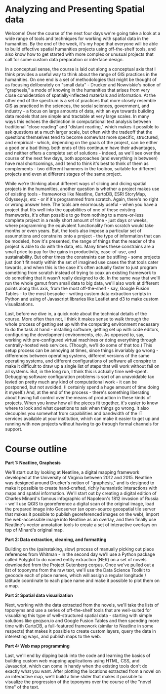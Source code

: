 # Analyzing and Presenting Spatial data

Welcome! Over the course of the next four days we're going take a look at a wide range of tools and techniques for working with spatial data in the humanities. By the end of the week, it's my hope that everyone will be able to build effective spatial humanities projects using off-the-shelf tools, and also know how to get started with more complex or unusual projects that call for some custom data preparation or interface design.

In a conceptual sense, the course is laid out along a conceptual axis that I think provides a useful way to think about the range of GIS practices in the humanities. On one end is a set of methodologies that might be thought of as focusing deliberately on "small data" - Drucker and Nowviskie's notion of "graphesis," a mode of knowing in the humanities that arises from very close consideration of spatially-inflected materials and information. At the other end of the spectrum is a set of practices that more closely resemble GIS as practiced in the sciences, the social sciences, government, and industry - a focus on large amounts of data, with an eye towards building data models that are simple and tractable at very large scales. In many ways this echoes the distinction in computational text analysis between traditional "close reading" and "distant reading," which makes it possible to ask questions at a much larger scale, but often with the tradeoff that the questions themselves tend to become somewhat more specific, structured, and empirical - which, depending on the goals of the project, can be either a good or a bad thing. both ends of this continuum have their advantages, and neither offers a complete set of solutions - indeed, as we'll see over the course of the next few days, both approaches (and everything in between) have real shortcomings, and I tend to think it's best to think of them as complements - two different hammers in the toolbox, suitable for different projects and even at different stages of the same project.

While we're thinking about different ways of slicing and dicing spatial projects in the humanities, another question is whether a project makes use of existing tools - frameworks like Neatline, CartoDB, ESRI StoryMap, Odyssey.js, etc - or if it's programmed from scratch. Again, there's no right or wrong answer here. The tools are enormously useful - when you have a project that fits well into the capabilities of one of these existing frameworks, it's often possible to go from nothing to a more-or-less complete project in a really short amount of time - just days or weeks, where programming the equivalent functionality from scratch would take months or even years. But, the tools also impose a particular set of assumptions and constrains onto a project - the type of information that can be modeled, how it's presented, the range of things that the reader of the project is able to do with the data, etc. Many times these constrains are a small price to pay for the gains in productivity, ease-of-use, and sustainability. But other times the constraints can be stifling - some projects just don't fit neatly within the set of imagined use cases the that tools cater towards, and when this is the case it's often actually faster to just program something from scratch instead of trying to coax an existing framework to do something that it wasn't really designed to do. In the same way that we'll run the whole gamut from small data to big data, we'll also work at different points along this axis, from the most off-the-shelf - say, Google Fusion Tables - to the most bespoke - writing custom data extraction scripts in Python and using of Javascript libraries like Leaflet and d3 to make custom visualizations.

Last, before we dive in, a quick note about the technical details of the course. More often than not, I think it makes sense to walk through the whole process of getting set up with the computing environment necessary to do the task at hand - installing software, getting set up with code editors, configuring the development environments, etc. As opposed to, say, working with pre-configured virtual machines or doing everything through centrally-hosted web services. (Though, we'll do some of that too.) This setup process can be annoying at times, since things invariably go wrong - differences between operating systems, different versions of the same operating systems, and different configurations of software all conspire to make it difficult to draw up a single list of steps that will work without fail on all systems. But, in the long run, I think this is actually time well-spent. Debugging software configuration problems is sort of an unavoidable tax levied on pretty much any kind of computational work - it can be postponed, but not avoided. (I certainly spend a huge amount of time doing it myself.) And, at the end of the process - there's something liberating about having full control over the means of production in these kinds of projects. When you know how all the pieces fit together, it's easier to know where to look and what questions to ask when things go wrong. It also decouples you somewhat from capabilities and bandwidth of the IT services available at your institution, which can make it easier to get up and running with new projects without having to go through formal channels for support.

# Course outline

**Part 1: Neatline, Graphesis**

We'll start out by looking at Neatline, a digital mapping framework developed at the University of Virginia between 2012 and 2015. Neatline was designed around Drucker's notion of "graphesis," and is designed to make it possible to create hand-crafted, richly humanistic interactions with maps and spatial information. We'll start out by creating a digital edition of Charles Minard's famous infographic of Napoleon's 1812 invasion of Russia - we'll use QGIS to georeference a digital scan of the original image, load the prepared image into Geoserver (an open-source geospatial tile server that makes it possible to publish georeferenced images on the web), import the web-accessible image into Neatline as an overlay, and then finally use Neatline's vector annotation tools to create a set of interactive overlays on top of Minard's original map.

**Part 2: Data extraction, cleaning, and formatting**

Building on the (painstaking, slow) process of manually picking out place references from Whitman - in the second day we'll use a Python package called Polyglot to do named entity extraction (NER) on a set of novels downloaded from the Project Gutenberg corpus. Once we've pulled out a list of toponyms from the raw text, we'll use the Data Science Toolkit to geocode each of place names, which will assign a regular longitude / latitude coordinate to each place name and make it possible to plot them on a map.

**Part 3: Spatial data visualization**

Next, working with the data extracted from the novels, we'll take the lists of toponyms and use a series of off-the-shelf tools that are well-suited for visualizing this type of well-structured spatial data - starting with simple solutions like geojson.io and Google Fusion Tables and then spending more time with CartoDB, a full-featured framework (similar to Neatline in some respects) that makes it possible to create custom layers, query the data in interesting ways, and publish maps to the web.

**Part 4: Web map programming**

Last, we'll end by dipping back into the code and learning the basics of building custom web mapping applications using HTML, CSS, and Javascript, which can come in handy when the existing tools don't do exactly what you want. After plotting the locations extracted from a novel on an interactive map, we'll build a time slider that makes it possible to visualize the progression of the toponyms over the course of the "novel time" of the text.
